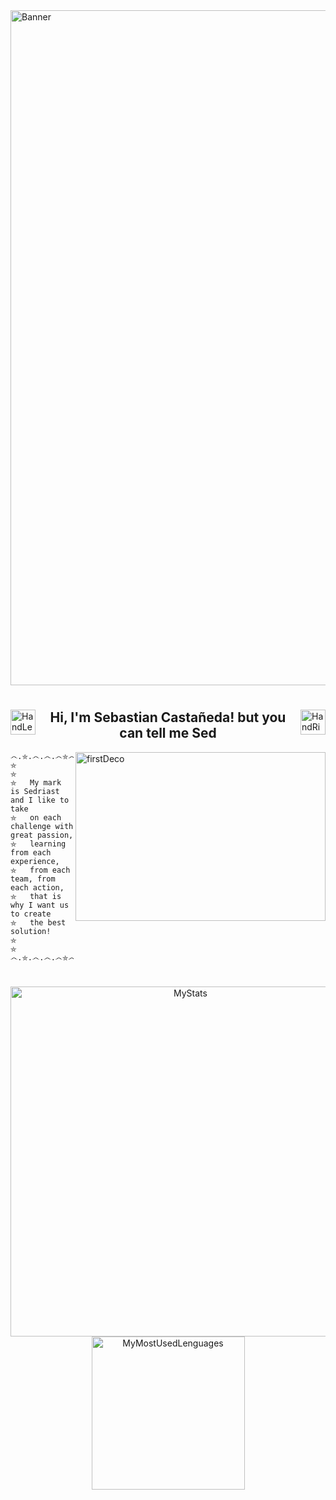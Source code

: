 <img align="center" alt="Banner" src="https://firebasestorage.googleapis.com/v0/b/port-e39af.appspot.com/o/README_HEAD.svg?alt=media&token=27c7d262-2a65-4857-abaa-1a82c21dc9b0" width="1080" />

<h1></h1>

<img alt="HandLeftDeco" src="https://github.com/TheDudeThatCode/TheDudeThatCode/blob/master/Assets/Hi.gif" align="left" width="40"/>
<img alt="HandRightDeco" src="https://github.com/TheDudeThatCode/TheDudeThatCode/blob/master/Assets/Hi.gif" align="right" width="40"/>

<h2 align="center">
	Hi, I'm Sebastian Castañeda! 
	but you can tell me Sed
</h2> 

<img  alt="firstDeco" src="https://encrypted-tbn0.gstatic.com/images?q=tbn:ANd9GcSmlrtfyDKbp3vea_wfCVJnEUKZuNsa9TnOrw&usqp=CAU" align="right" width="400" height="270"/>
		
	෴.⛤.෴.෴.෴⛤෴.෴.෴⛤෴.෴.෴.⛤.෴.෴.෴⛤෴.෴.෴⛤
	⛤
 	⛤
	⛤	My mark is Sedriast and I like to take 
	⛤	on each challenge with great passion, 
	⛤	learning from each experience,
	⛤	from each team, from each action,
	⛤	that is why I want us to create
 	⛤	the best solution!
	⛤
 	⛤
	෴.⛤.෴.෴.෴⛤෴.෴.෴⛤෴.෴.෴.⛤.෴.෴.෴⛤෴.෴.෴⛤
  

<h1></h1>

<div align="center">
	<img alt="MyStats" src="https://github-readme-stats.vercel.app/api?username=exSED&show_icons=true&theme=transparent" width="560"/>
	<img alt="MyMostUsedLenguages" src="https://github-readme-stats.vercel.app/api/top-langs/?username=exSED&theme=transparent&hide=glsl" width="245"/>
</div>
